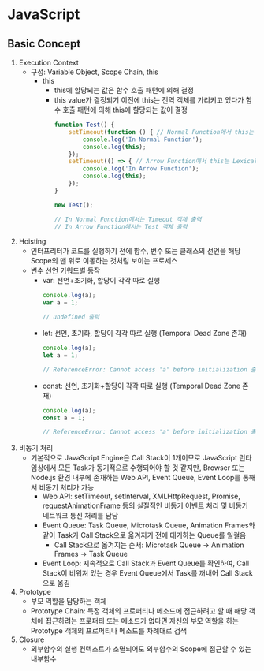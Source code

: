 # JavaScript
## Basic Concept
1. Execution Context
    - 구성: Variable Object, Scope Chain, this
        - this
            - this에 할당되는 값은 함수 호출 패턴에 의해 결정
            - this value가 결정되기 이전에 this는 전역 객체를 가리키고 있다가 함수 호출 패턴에 의해 this에 할당되는 값이 결정
                ```javascript
                function Test() {
                    setTimeout(function () { // Normal Function에서 this는 호출 패턴에 의해 결정
                        console.log('In Normal Function');
                        console.log(this);
                    });
                    setTimeout(() => { // Arrow Function에서 this는 Lexical Scope를 따름
                        console.log('In Arrow Function');
                        console.log(this);
                    });
                }

                new Test();

                // In Normal Function에서는 Timeout 객체 출력
                // In Arrow Function에서는 Test 객체 출력
                ```
1. Hoisting
    - 인터프리터가 코드를 실행하기 전에 함수, 변수 또는 클래스의 선언을 해당 Scope의 맨 위로 이동하는 것처럼 보이는 프로세스
    - 변수 선언 키워드별 동작
        - var: 선언+초기화, 할당이 각각 따로 실행
            ```javascript
            console.log(a);
            var a = 1;

            // undefined 출력
            ```
        - let: 선언, 초기화, 할당이 각각 따로 실행 (Temporal Dead Zone 존재)
            ```javascript
            console.log(a);
            let a = 1;

            // ReferenceError: Cannot access 'a' before initialization 출력
            ```
        - const: 선언, 초기화+할당이 각각 따로 실행 (Temporal Dead Zone 존재)
            ```javascript
            console.log(a);
            const a = 1;

            // ReferenceError: Cannot access 'a' before initialization 출력
            ```
1. 비동기 처리
    - 기본적으로 JavaScript Engine은 Call Stack이 1개이므로 JavaScript 런타임상에서 모든 Task가 동기적으로 수행되어야 할 것 같지만, Browser 또는 Node.js 환경 내부에 존재하는 Web API, Event Queue, Event Loop를 통해서 비동기 처리가 가능
        - Web API: setTimeout, setInterval, XMLHttpRequest, Promise, requestAnimationFrame 등의 실질적인 비동기 이벤트 처리 및 비동기 네트워크 통신 처리를 담당
        - Event Queue: Task Queue, Microtask Queue, Animation Frames와 같이 Task가 Call Stack으로 옮겨지기 전에 대기하는 Queue를 일컬음
            - Call Stack으로 옮겨지는 순서: Microtask Queue -> Animation Frames -> Task Queue
        - Event Loop: 지속적으로 Call Stack과 Event Queue를 확인하여, Call Stack이 비워져 있는 경우 Event Queue에서 Task를 꺼내어 Call Stack으로 옮김
1. Prototype
    - 부모 역할을 담당하는 객체
    - Prototype Chain: 특정 객체의 프로퍼티나 메소드에 접근하려고 할 때 해당 객체에 접근하려는 프로퍼티 또는 메소드가 없다면 자신의 부모 역할을 하는 Prototype 객체의 프로퍼티나 메소드를 차례대로 검색 
1. Closure
    - 외부함수의 실행 컨텍스트가 소멸되어도 외부함수의 Scope에 접근할 수 있는 내부함수